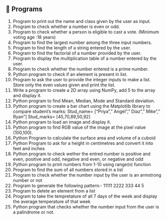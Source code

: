 ## 📜 Programs

1. Program to print out the name and class given by the user as input.
2. Program to check whether a number is even or odd.
3. Program to check whether a person is eligible to cast a vote. (Minimum voting age :18 years)
4. Program to find the largest number among the three input numbers.
5. Program to find the length of a string entered by the user.
6. Program to find the factorial of a number provided by the user.
7. Program to display the multiplication table of a number entered by the user.
8. Program to check whether the number entered is a prime number.
9. Python program to check if an element is present in list.
10. Program to ask the user to provide the integer inputs to make a list. Store only the even values given and print the list.
11. Write a program to create a 2D array using NumPy, add 5 to the array and display it.
12. Python program to find Mean, Median, Mode and Standard deviation.
13. Python program to create a bar chart using the Matplotlib library to compare student’s marks: Stud_name= [“Priya”,” Angel”,” Diaz”,” Mike”,” Ryan”] Stud_marks= [45,70,89,50,92]
14. Python program to load an image and display it.
15. Python program to find RGB value of the image at the pixel value (100,100).
16. Python Program to calculate the surface area and volume of a cuboid
17. Python Program to ask for a height in centimetres and convert it into feet and inches
18. Python program to check wether the entred number is positive and even, positive and odd, negative and even, or negative and odd
19. Python program to print numbers from 1-10 using range(n) function
20. Program to find the sum of all numbers stored in a list
21. Program to check whether the number input by the user is an armstrong number or not
22. Program to generate the following pattern:-
      11111
      2222
      333
      44
      5
23. Program to delete an element from a list
24. Program to take the tempretature of all 7 days of the week and display the average temperature of that week
25. Python program that checks whether the number input from the user is a palindrome or not.
